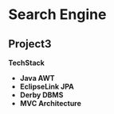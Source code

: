 # Search Engine
## Project3

**TechStack**
<ul>
<li><strong>Java AWT</strong></li>
<li><strong>EclipseLink JPA</strong></li>
<li><strong>Derby DBMS</strong></li>
<li><strong>MVC Architecture</strong></li>
</ul>